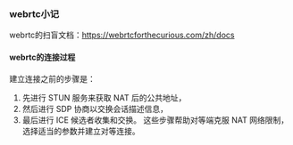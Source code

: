 ### webrtc小记
webrtc的扫盲文档：https://webrtcforthecurious.com/zh/docs

#### webrtc的连接过程
建立连接之前的步骤是：
1. 先进行 STUN 服务来获取 NAT 后的公共地址，
2. 然后进行 SDP 协商以交换会话描述信息，
3. 最后进行 ICE 候选者收集和交换。
这些步骤帮助对等端克服 NAT 网络限制，选择适当的参数并建立对等连接。




